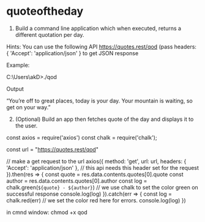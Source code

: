 # quoteoftheday

1. Build a command line application which when executed, returns a different quotation per day.

Hints: You can use the following API https://quotes.rest/qod (pass headers: { 'Accept': 'application/json' } to get JSON response

Example: 

C:\Users\akD>./qod

Output

“You’re off to great places, today is your day. Your mountain is waiting, so get on your way.”

2. (Optional) Build an app then fetches quote of the day and displays it to the user.

const axios = require('axios')
const chalk = require('chalk');

const url = "https://quotes.rest/qod"

// make a get request to the url
axios({
  method: 'get',
  url: url,
  headers: { 'Accept': 'application/json' }, // this api needs this header set for the request
}).then(res => {
  const quote = res.data.contents.quotes[0].quote
  const author = res.data.contents.quotes[0].author
  const log = chalk.green(`${quote} - ${author}`) // we use chalk to set the color green on successful response
  console.log(log)
}).catch(err => {
  const log = chalk.red(err) // we set the color red here for errors.
  console.log(log)
})

in cmnd window: chmod +x qod
